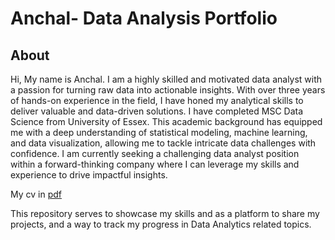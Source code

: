 # Anchal- Data Analysis Portfolio
## About 
Hi, My name is Anchal. I am a highly skilled and motivated data analyst with a passion for turning raw data into actionable insights. With over three years of hands-on experience in the field, I have honed my analytical skills to deliver valuable and data-driven solutions. I have completed MSC Data Science from University of Essex. This academic background has equipped me with a deep understanding of statistical modeling, machine learning, and data visualization, allowing me to tackle intricate data challenges with confidence. I am currently seeking a challenging data analyst position within a forward-thinking company where I can leverage my skills and experience to drive impactful insights. 

My cv in [pdf](https://github.com/anchalds246/Data-analyst-portfolio/files/13998836/ANCHAL_cv_reading.pdf)

This repository serves to showcase my skills and as a platform to share my projects, and a way to track my progress in Data Analytics related topics.
